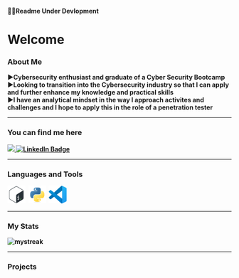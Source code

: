 
<b>👷‍♂️Readme Under Devlopment<b><br>

# Welcome
 
### About Me

▶️Cybersecurity enthusiast and graduate of a Cyber Security Bootcamp <br>
▶️Looking to transition into the Cybersecurity industry so that I can apply and further enhance my knowledge and practical skills <br>
▶️I have an analytical mindset in the way I approach activites and challenges and I hope to apply this in the role of a penetration tester <br>

---

### You can find me here
<div id="badges">
  <a href="https://tryhackme.com/p/Swankypants/">
    <img src="https://img.shields.io/badge/TryHackMe-0E4D92?style=flat&logo=TryHackMe"/>
  </a>
  <a href="https://www.linkedin.com/in/ben-tonissen-mcgrath-22bb4a5b/">
    <img src="https://img.shields.io/badge/LinkedIn-blue?style=flat&logo=linkedin&logoColor=white" alt="LinkedIn Badge"/>
  </a>
</div>

---


### Languages and Tools
<div>
  <img src="https://github.com/devicons/devicon/blob/master/icons/bash/bash-original.svg" title="Bash" alt="Bash" width="40" height="40"/>&nbsp;
  <img src="https://github.com/devicons/devicon/blob/master/icons/python/python-original.svg" title="Bash" alt="Bash" width="40" height="40"/>&nbsp;
  <img src="https://github.com/devicons/devicon/blob/master/icons/vscode/vscode-original.svg" title="Bash" alt="Bash" width="40" height="40"/>&nbsp;

  
</div>


---

### My Stats
<img src="https://github-readme-streak-stats.herokuapp.com/?user=SwankyCS&theme=prussian" alt="mystreak"/>

---

### Projects

